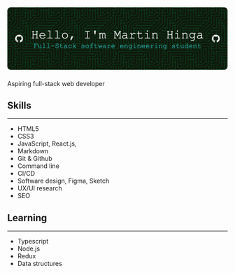 ![Header](https://github.com/Martin-Hin/Martin-Hin.github.io/blob/main/github-header-image%20(1).png)
---
Aspiring full-stack web developer


## Skills
---
- HTML5
- CSS3
- JavaScript, React.js, 
- Markdown
- Git & Github
- Command line
- CI/CD
- Software design, Figma, Sketch
- UX/UI research
- SEO

## Learning
---
- Typescript
- Node.js
- Redux
- Data structures






